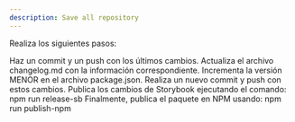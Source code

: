 ```yaml
---
description: Save all repository
---
```


Realiza los siguientes pasos:

Haz un commit y un push con los últimos cambios.
Actualiza el archivo changelog.md con la información correspondiente.
Incrementa la versión MENOR en el archivo package.json.
Realiza un nuevo commit y push con estos cambios.
Publica los cambios de Storybook ejecutando el comando:
npm run release-sb
Finalmente, publica el paquete en NPM usando:
npm run publish-npm
